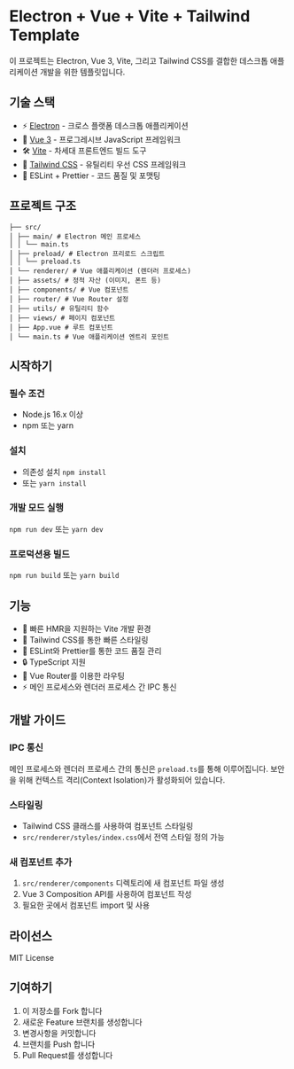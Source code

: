# Electron + Vue + Vite + Tailwind Template

이 프로젝트는 Electron, Vue 3, Vite, 그리고 Tailwind CSS를 결합한 데스크톱 애플리케이션 개발을 위한 템플릿입니다.

## 기술 스택

- ⚡️ [Electron](https://www.electronjs.org/) - 크로스 플랫폼 데스크톱 애플리케이션
- 🖖 [Vue 3](https://vuejs.org/) - 프로그레시브 JavaScript 프레임워크
- 🛠️ [Vite](https://vitejs.dev/) - 차세대 프론트엔드 빌드 도구
- 🎨 [Tailwind CSS](https://tailwindcss.com/) - 유틸리티 우선 CSS 프레임워크
- 📝 ESLint + Prettier - 코드 품질 및 포맷팅

## 프로젝트 구조
```
├── src/
│ ├── main/ # Electron 메인 프로세스
│ │ └── main.ts
│ ├── preload/ # Electron 프리로드 스크립트
│ │ └── preload.ts
│ └── renderer/ # Vue 애플리케이션 (렌더러 프로세스)
│ ├── assets/ # 정적 자산 (이미지, 폰트 등)
│ ├── components/ # Vue 컴포넌트
│ ├── router/ # Vue Router 설정
│ ├── utils/ # 유틸리티 함수
│ ├── views/ # 페이지 컴포넌트
│ ├── App.vue # 루트 컴포넌트
│ └── main.ts # Vue 애플리케이션 엔트리 포인트
```


## 시작하기

### 필수 조건

- Node.js 16.x 이상
- npm 또는 yarn

### 설치
- 의존성 설치
`npm install`
- 또는
`yarn install`

### 개발 모드 실행
`npm run dev`
또는
`yarn dev`

### 프로덕션용 빌드
`npm run build`
또는
`yarn build`


## 기능

- 🚀 빠른 HMR을 지원하는 Vite 개발 환경
- 🎨 Tailwind CSS를 통한 빠른 스타일링
- 📝 ESLint와 Prettier를 통한 코드 품질 관리
- 🔒 TypeScript 지원
- 📱 Vue Router를 이용한 라우팅
- ⚡️ 메인 프로세스와 렌더러 프로세스 간 IPC 통신

## 개발 가이드

### IPC 통신

메인 프로세스와 렌더러 프로세스 간의 통신은 `preload.ts`를 통해 이루어집니다. 보안을 위해 컨텍스트 격리(Context Isolation)가 활성화되어 있습니다.

### 스타일링

- Tailwind CSS 클래스를 사용하여 컴포넌트 스타일링
- `src/renderer/styles/index.css`에서 전역 스타일 정의 가능

### 새 컴포넌트 추가

1. `src/renderer/components` 디렉토리에 새 컴포넌트 파일 생성
2. Vue 3 Composition API를 사용하여 컴포넌트 작성
3. 필요한 곳에서 컴포넌트 import 및 사용

## 라이선스

MIT License

## 기여하기

1. 이 저장소를 Fork 합니다
2. 새로운 Feature 브랜치를 생성합니다
3. 변경사항을 커밋합니다
4. 브랜치를 Push 합니다
5. Pull Request를 생성합니다